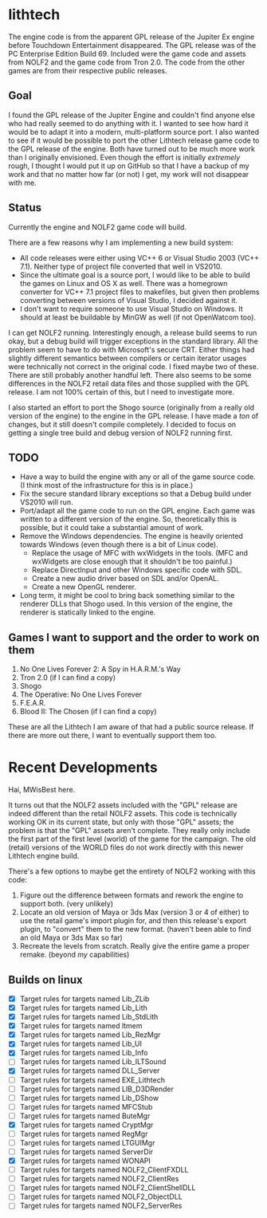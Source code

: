lithtech
========

The engine code is from the apparent GPL release of the Jupiter Ex engine before Touchdown Entertainment disappeared. The GPL release was of the PC Enterprise Edition Build 69. Included were the game code and assets from NOLF2 and the game code from Tron 2.0. The code from the other games are from their respective public releases.

Goal
----
I found the GPL release of the Jupiter Engine and couldn't find anyone else who had really seemed to do anything with it. I wanted to see how hard it would be to adapt it into a modern, multi-platform source port. I also wanted to see if it would be possible to port the other Lithtech release game code to the GPL release of the engine. Both have turned out to be much more work than I originally envisioned. Even though the effort is initially *extremely* rough, I thought I would put it up on GitHub so that I have a backup of my work and that no matter how far (or not) I get, my work will not disappear with me.

Status
------
Currently the engine and NOLF2 game code will build.

There are a few reasons why I am implementing a new build system:
* All code releases were either using VC++ 6 or Visual Studio 2003 (VC++ 7.1). Neither type of project file converted that well in VS2010.
* Since the ultimate goal is a source port, I would like to be able to build the games on Linux and OS X as well. There was a homegrown converter for VC++ 7.1 project files to makefiles, but given then problems converting between versions of Visual Studio, I decided against it.
* I don't want to require someone to use Visual Studio on Windows. It should at least be buildable by MinGW as well (if not OpenWatcom too).

I can get NOLF2 running. Interestingly enough, a release build seems to run okay, but a debug build will trigger exceptions in the standard library. All the problem seem to have to do with Microsoft's secure CRT. Either things had slightly different semantics between compilers or certain iterator usages were technically not correct in the original code. I fixed maybe two of these. There are still probably another handful left. There also seems to be some differences in the NOLF2 retail data files and those supplied with the GPL release. I am not 100% certain of this, but I need to investigate more.

I also started an effort to port the Shogo source (originally from a really old version of the engine) to the engine in the GPL release. I have made a *ton* of changes, but it still doesn't compile completely. I decided to focus on getting a single tree build and debug version of NOLF2 running first.

TODO
----
* Have a way to build the engine with any or all of the game source code. (I think most of the infrastructure for this is in place.)
* Fix the secure standard library exceptions so that a Debug build under VS2010 will run.
* Port/adapt all the game code to run on the GPL engine. Each game was written to a different version of the engine. So, theoretically this is possible, but it could take a substantial amount of work.
* Remove the Windows dependencies. The engine is heavily oriented towards Windows (even though there is a bit of Linux code).
    * Replace the usage of MFC with wxWidgets in the tools. (MFC and wxWidgets are close enough that it shouldn't be too painful.)
    * Replace DirectInput and other Windows specific code with SDL.
    * Create a new audio driver based on SDL and/or OpenAL.
    * Create a new OpenGL renderer.
* Long term, it might be cool to bring back something similar to the renderer DLLs that Shogo used. In this version of the engine, the renderer is statically linked to the engine.

Games I want to support and the order to work on them
-----------------------------------------------------
1. No One Lives Forever 2: A Spy in H.A.R.M.'s Way
2. Tron 2.0 (if I can find a copy)
3. Shogo
4. The Operative: No One Lives Forever
5. F.E.A.R.
6. Blood II: The Chosen (if I can find a copy)

These are all the Lithtech I am aware of that had a public source release. If there are more out there, I want to eventually support them too.

Recent Developments
===================
Hai, MWisBest here.

It turns out that the NOLF2 assets included with the "GPL" release are indeed different than the retail NOLF2 assets. This code is technically working OK in its current state, but only with those "GPL" assets; the problem is that the "GPL" assets aren't complete. They really only include the first part of the first level (world) of the game for the campaign. The old (retail) versions of the WORLD files do not work directly with this newer Lithtech engine build.

There's a few options to maybe get the entirety of NOLF2 working with this code:

1. Figure out the difference between formats and rework the engine to support both. (very unlikely)
2. Locate an old version of Maya or 3ds Max (version 3 or 4 of either) to use the retail game's import plugin for, and then this release's export plugin, to "convert" them to the new format. (haven't been able to find an old Maya or 3ds Max so far)
3. Recreate the levels from scratch. Really give the entire game a proper remake. (beyond *my* capabilities)

Builds on linux
---------------
- [x] Target rules for targets named Lib_ZLib
- [x] Target rules for targets named Lib_Lith
- [x] Target rules for targets named Lib_StdLith
- [x] Target rules for targets named ltmem
- [x] Target rules for targets named Lib_RezMgr
- [x] Target rules for targets named Lib_UI
- [x] Target rules for targets named Lib_Info
- [ ] Target rules for targets named Lib_ILTSound
- [x] Target rules for targets named DLL_Server
- [ ] Target rules for targets named EXE_Lithtech
- [ ] Target rules for targets named LIB_D3DRender
- [ ] Target rules for targets named Lib_DShow
- [ ] Target rules for targets named MFCStub
- [ ] Target rules for targets named ButeMgr
- [x] Target rules for targets named CryptMgr
- [ ] Target rules for targets named RegMgr
- [ ] Target rules for targets named LTGUIMgr
- [ ] Target rules for targets named ServerDir
- [x] Target rules for targets named WONAPI
- [ ] Target rules for targets named NOLF2_ClientFXDLL
- [ ] Target rules for targets named NOLF2_ClientRes
- [ ] Target rules for targets named NOLF2_ClientShellDLL
- [ ] Target rules for targets named NOLF2_ObjectDLL
- [ ] Target rules for targets named NOLF2_ServerRes
